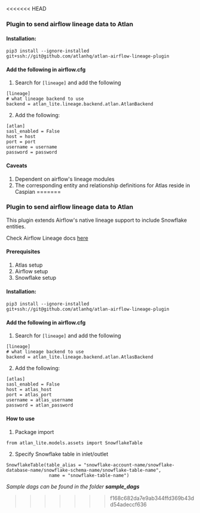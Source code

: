 <<<<<<< HEAD
### Plugin to send airflow lineage data to Atlan

#### Installation:

`pip3 install --ignore-installed git+ssh://git@github.com/atlanhq/atlan-airflow-lineage-plugin`

#### Add the following in airflow.cfg
1. Search for `[lineage]` and add the following
```
[lineage]
# what lineage backend to use
backend = atlan_lite.lineage.backend.atlan.AtlanBackend
```

2. Add the following: 
```
[atlan]
sasl_enabled = False
host = host
port = port
username = username
password = password
```

#### Caveats
1. Dependent on airflow's lineage modules
2. The corresponding entity and relationship definitions for Atlas reside in Caspian
=======

### Plugin to send airflow lineage data to Atlan

This plugin extends Airflow's native lineage support to include Snowflake entities. 

Check Airflow Lineage docs [here](https://airflow.apache.org/docs/stable/lineage.html)

#### Prerequisites
1. Atlas setup
2. Airflow setup
3. Snowflake setup

#### Installation:

`pip3 install --ignore-installed git+ssh://git@github.com/atlanhq/atlan-airflow-lineage-plugin`

#### Add the following in airflow.cfg
1. Search for `[lineage]` and add the following
```
[lineage]
# what lineage backend to use
backend = atlan_lite.lineage.backend.atlan.AtlasBackend
```

2. Add the following: 
```
[atlas]
sasl_enabled = False
host = atlas_host
port = atlas_port
username = atlas_username
password = atlan_password
```

#### How to use

1. Package import 
```
from atlan_lite.models.assets import SnowflakeTable
```

2. Specify Snowflake table in inlet/outlet

```
SnowflakeTable(table_alias = "snowflake-account-name/snowflake-database-name/snowflake-schema-name/snowflake-table-name",
                name = "snowflake-table-name")

```

*Sample dags can be found in the folder* ***sample_dags***


>>>>>>> f168c682da7e9ab344ffd369b43dd54adeccf636

